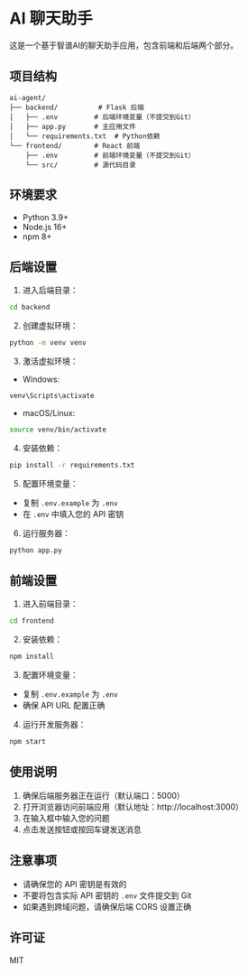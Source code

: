 # AI 聊天助手

这是一个基于智谱AI的聊天助手应用，包含前端和后端两个部分。

## 项目结构

```
ai-agent/
├── backend/          # Flask 后端
│   ├── .env         # 后端环境变量（不提交到Git）
│   ├── app.py       # 主应用文件
│   └── requirements.txt  # Python依赖
└── frontend/        # React 前端
    ├── .env         # 前端环境变量（不提交到Git）
    └── src/         # 源代码目录
```

## 环境要求

- Python 3.9+
- Node.js 16+
- npm 8+

## 后端设置

1. 进入后端目录：
```bash
cd backend
```

2. 创建虚拟环境：
```bash
python -m venv venv
```

3. 激活虚拟环境：
- Windows:
```bash
venv\Scripts\activate
```
- macOS/Linux:
```bash
source venv/bin/activate
```

4. 安装依赖：
```bash
pip install -r requirements.txt
```

5. 配置环境变量：
- 复制 `.env.example` 为 `.env`
- 在 `.env` 中填入您的 API 密钥

6. 运行服务器：
```bash
python app.py
```

## 前端设置

1. 进入前端目录：
```bash
cd frontend
```

2. 安装依赖：
```bash
npm install
```

3. 配置环境变量：
- 复制 `.env.example` 为 `.env`
- 确保 API URL 配置正确

4. 运行开发服务器：
```bash
npm start
```

## 使用说明

1. 确保后端服务器正在运行（默认端口：5000）
2. 打开浏览器访问前端应用（默认地址：http://localhost:3000）
3. 在输入框中输入您的问题
4. 点击发送按钮或按回车键发送消息

## 注意事项

- 请确保您的 API 密钥是有效的
- 不要将包含实际 API 密钥的 `.env` 文件提交到 Git
- 如果遇到跨域问题，请确保后端 CORS 设置正确

## 许可证

MIT 